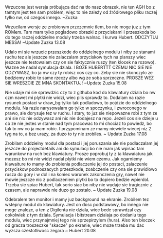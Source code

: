 Wrzucona jest wersja próbująca dać na tło nasz obrazek, nie ten AGH bo z tamtym jest ten sam problem, więc to nie zależy od źródłowego pliku raczej tylko nw, od czegoś innego. ~Zuzka

Wrzucilam wersje ze zrobionym przezemnie tlem, bo nie moge juz z tym ROMem. Tam mam tylko pogladowo obrazki z przyciskami i przeszkoda bo do tego raczej oddzielne moduly trzeba walnac. I kurwa Hubert. ODCZYTUJ MESSA! ~Update Zuzka 13.08

Udalo mi sie wrzucic przeszkode do oddzielnego modulu i niby ze stanami ruchu tez ale jeszcze nie zalaczalam przyciskow tych na planszy wiec jeszcze nie testowalam czy on sie faktycznie ruszy (ten klocek na rozowo). Wazne ze nadal symulacja dziala. I BOZE HUBERTTT CZEMU NIC SIE NIE ODZYWASZ, bo ja nw czy ty robisz cos czy co. Zeby sie nie skonczylo ze bedziemy robic te same rzeczy albo wg ze soba sprzeczne. PROSZE WEZ SIE WRESZCIE ZE MNA SKONTAKTUJ! ~Update Zuzka 15.08

Nie udaje mi sie sprawdzic czy to z githuba kod do klawiatury dziala bo nw czm nawet mi plytki nie widzi, wiec plis sprawdz to. Dodalam na razie rysunek postaci w draw_bg tylko tak podladowo, to pojdzie do oddzielnego modulu. Na razie narysowalam go tylko w spoczynku, i zwroconego w prawo, ale dorysuje tez w ruchu. I stary, to juz sie niepowazne robi z tym ze ani sie nic nie odzywasz ani nic nie dodajesz na repo. Jezeli cos sie dzieje u cb ze nie jestes w stanie nad tym pracowac to mi chociaz to powiedz, bo tak to nw co ja mam robic. I przypominam ze mamy niewiele wiecej niz 2 tyg na to, a bez urazy, za duzo to ty nie zrobiles. ~ Update Zuzka 17.08

Zrobilam oddzielny modul dla postaci i jej poruszania ale nie podlaczalam jej jeszcze do projectdetails ani do symulacji bo nie mam jak wpisac tam warunkow na ruch bez klawiatury. Prosze poprobuj ty z ta klawaiatura jak mozesz bo mi nie widzi nadal plytki nie wiem czemu. Jak ogarniemy klawaiture to mamy do zrobienia podlaczenie jej do postaci, zalaczenie przyciskow podnoszacych przeszkode, zoabczenie czy ona sie prawidlowo rusza do gory i w dol i na koniec warunek zakonczenia gry, nawet nie mowie jeszcze nic z podlaczeniem plytki bo to dopiero bedzie wpierdol. Trzeba sie spiac Hubert, tak serio siac bo niby nie wydaje sie tragicznie z czasem, ale naprawde nie duzo go zostalo. ~ Update Zuzka 19.08

Odebralem ten monitor i mamy juz background na ekranie. Zrobilem tez wstepny modul do klawiatury. Jest on dosc podstawowy, bo innego nie moge znalezc, a ten z Digilenta nie dziala, wiec bede sprawdzal czy cokolwiek z tym dziala. Symulacja i bitstream dzialaja po dodaniu tego modulu, wiec przynajmniej tego nie sprzepirzylem (hura). Also ten bloczek od gracza troszeczke "skacze" po ekranie, wiec moze trzeba mu dac wyzsza czestotliwosc zegara ~ Hubert 20.08